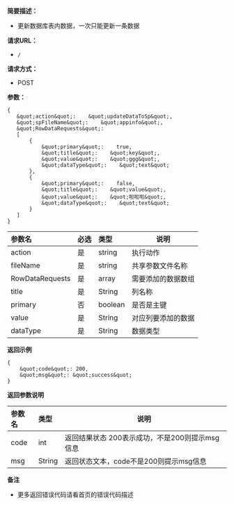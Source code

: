 **简要描述：**

- 更新数据库表内数据，一次只能更新一条数据

**请求URL：**
- ` / `

**请求方式：**
- POST

**参数：**

 ```
{
    &quot;action&quot;:    &quot;updateDataToSp&quot;,
    &quot;spFileName&quot;:    &quot;appinfo&quot;,
    &quot;RowDataRequests&quot;:
    [
        {
            &quot;primary&quot;:    true,
            &quot;title&quot;:    &quot;key&quot;,
            &quot;value&quot;:    &quot;ggg&quot;,
            &quot;dataType&quot;:    &quot;text&quot;
        },
        {
            &quot;primary&quot;:    false,
            &quot;title&quot;:    &quot;value&quot;,
            &quot;value&quot;:    &quot;啦啦啦&quot;,
            &quot;dataType&quot;:    &quot;text&quot;
        }
    ]
}

 ```


|参数名|必选|类型|说明|
|:----    |:---|:----- |-----   |
|action |是  |string |执行动作   |
|fileName     |是  |string | 共享参数文件名称    |
|RowDataRequests     |是  |array |需要添加的数据数组 |
|title     |是  |String | 列名称    |
|primary     |否  |boolean | 是否是主键    |
|value     |是  |String | 对应列要添加的数据    |
|dataType     |是  |String | 数据类型    |

 **返回示例**

```
{
    &quot;code&quot;: 200,
    &quot;msg&quot;: &quot;success&quot;
}
```

 **返回参数说明**

|参数名|类型|说明|
|:-----  |:-----|-----                           |
|code |int   |返回结果状态 200表示成功，不是200则提示msg信息  |
|msg |String   |返回状态文本，code不是200则提示msg信息  |


 **备注**

- 更多返回错误代码请看首页的错误代码描述


